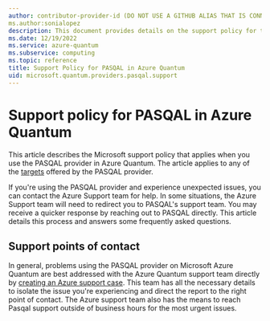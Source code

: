 ```yaml
---
author: contributor-provider-id (DO NOT USE A GITHUB ALIAS THAT IS CONNECTED TO AN MS ACCOUNT - IN THE PUBLIC REPO, PRMERGER WILL CLOSE THE PR AUTOMATICALLY)
ms.author:sonialopez
description: This document provides details on the support policy for the PASQAL provider in Azure Quantum
ms.date: 12/19/2022
ms.service: azure-quantum
ms.subservice: computing
ms.topic: reference
title: Support Policy for PASQAL in Azure Quantum
uid: microsoft.quantum.providers.pasqal.support
---
```


# Support policy for PASQAL in Azure Quantum

This article describes the Microsoft support policy that applies when you use the PASQAL provider in Azure Quantum. The article applies to any of the [targets](xref:microsoft.quantum.providers.pasqal) offered by the PASQAL provider.

If you're using the PASQAL provider and experience unexpected issues, you can contact the Azure Support team for help. In some situations, the Azure Support team will need to redirect you to PASQAL's support team. You may receive a quicker response by reaching out to PASQAL directly. This article details this process and answers some frequently asked questions.

## Support points of contact

In general, problems using the PASQAL provider on Microsoft Azure Quantum are best addressed with the Azure Quantum support team directly by [creating an Azure support case](/azure/azure-portal/supportability/how-to-create-azure-support-request). This team has all the necessary details to isolate the issue you're experiencing and direct the report to the right point of contact. The Azure support team also has the means to reach Pasqal support outside of business hours for the most urgent issues.

<!--  OPTIONAL SECTIONS WILL DEPEND ON THE PROVIDER'S POLICIES. SEE OTHER PROVIDER SUPPORT TOPICS FOR EXAMPLES>

